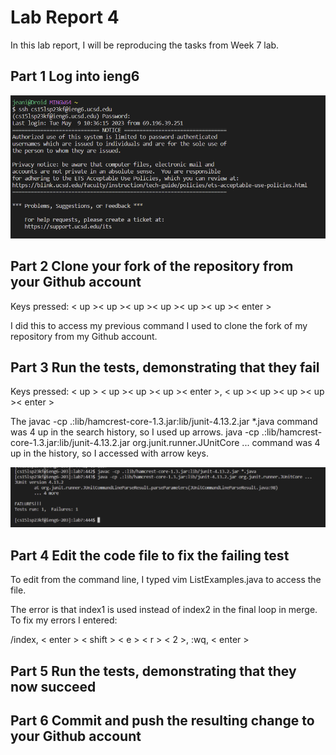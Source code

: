 # **Lab Report 4**
In this lab report, I will be reproducing the tasks from Week 7 lab.

## **Part 1** Log into ieng6
![Image](loging.png)

## **Part 2** Clone your fork of the repository from your Github account
Keys pressed: < up >< up >< up >< up >< up >< up >< enter >
  
I did this to access my previous command I used to clone the fork of my repository from my Github account.

## **Part 3** Run the tests, demonstrating that they fail
Keys pressed: < up > < up >< up >< up >< enter >, < up >< up >< up >< up >< enter > 
  
The javac -cp .:lib/hamcrest-core-1.3.jar:lib/junit-4.13.2.jar *.java command was 4 up in the search history, so I used up arrows. java -cp .:lib/hamcrest-core-1.3.jar:lib/junit-4.13.2.jar org.junit.runner.JUnitCore ... command was 4 up in the history, so I accessed with arrow keys.

![Image](testing.png)
## **Part 4** Edit the code file to fix the failing test
To edit from the command line, I typed vim ListExamples.java to access the file.

The error is that index1 is used instead of index2 in the final loop in merge. To fix my errors I entered:

/index, < enter > < shift > < e > < r > < 2 >, :wq, < enter >


## **Part 5** Run the tests, demonstrating that they now succeed

## **Part 6** Commit and push the resulting change to your Github account

